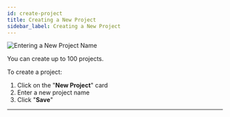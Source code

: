 ```yaml
---
id: create-project
title: Creating a New Project
sidebar_label: Creating a New Project
---
```


![Entering a New Project Name](/scr/dashboard-create-project.png)

You can create up to 100 projects.

To create a project:

1.  Click on the "**New Project**" card
2.  Enter a new project name
3.  Click "**Save**"

---
